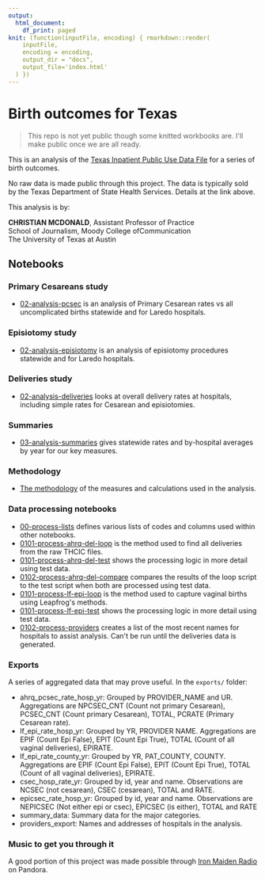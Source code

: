 ```yaml
---
output:
  html_document:
    df_print: paged
knit: (function(inputFile, encoding) { rmarkdown::render(
    inputFile,
    encoding = encoding,
    output_dir = "docs",
    output_file='index.html'
  ) })
---
```


# Birth outcomes for Texas

> This repo is not yet public though some knitted workbooks are. I'll make public once we are all ready.

This is an analysis of the [Texas Inpatient Public Use Data File](https://www.dshs.texas.gov/thcic/hospitals/Inpatientpudf.shtm) for a series of birth outcomes.

No raw data is made public through this project. The data is typically sold by the Texas Department of State Health Services. Details at the link above.

This analysis is by:

**CHRISTIAN MCDONALD**, Assistant Professor of Practice\
School of Journalism, Moody College ofCommunication\
The University of Texas at Austin

## Notebooks

### Primary Cesareans study

- [02-analysis-pcsec](https://utdata.github.io/thcic-pudf/02-analysis-pcsec.html) is an analysis of Primary Cesarean rates vs all uncomplicated births statewide and for Laredo hospitals.

### Episiotomy study

- [02-analysis-episiotomy](https://utdata.github.io/thcic-pudf/02-analysis-episiotomy.html) is an analysis of episiotomy procedures statewide and for Laredo hospitals.

### Deliveries study

- [02-analysis-deliveries](https://utdata.github.io/thcic-pudf/02-analysis-deliveries.html) looks at overall delivery rates at hospitals, including simple rates for Cesarean and episiotomies.

### Summaries

- [03-analysis-summaries](https://utdata.github.io/thcic-pudf/03-analysis-summaries.html) gives statewide rates and by-hospital averages by year for our key measures.

### Methodology

- [The methodology](https://utdata.github.io/thcic-pudf/methodology.html) of the measures and calculations used in the analysis.

### Data processing notebooks

- [00-process-lists](https://utdata.github.io/thcic-pudf/00-process-lists.html) defines various lists of codes and columns used within other notebooks.
- [0101-process-ahrq-del-loop](https://utdata.github.io/thcic-pudf/0101-process-ahrq-del-loop.html) is the method used to find all deliveries from the raw THCIC files.
- [0101-process-ahrq-del-test](https://utdata.github.io/thcic-pudf/0101-process-ahrq-del-test.html) shows the processing logic in more detail using test data.
- [0102-process-ahrq-del-compare](https://utdata.github.io/thcic-pudf/0102-process-ahrq-del-compare.html) compares the results of the loop script to the test script when both are processed using test data.
- [0101-process-lf-epi-loop](https://utdata.github.io/thcic-pudf/0101-process-lf-epi-loop.html) is the method used to capture vaginal births using Leapfrog's methods.
- [0101-process-lf-epi-test](https://utdata.github.io/thcic-pudf/0101-process-lf-epi-test.html) shows the processing logic in more detail using test data.
- [0102-process-providers](https://utdata.github.io/thcic-pudf/0102-process-providers.html) creates a list of the most recent names for hospitals to assist analysis. Can't be run until the deliveries data is generated.

### Exports

A series of aggregated data that may prove useful. In the `exports/` folder:

- ahrq_pcsec_rate_hosp_yr: Grouped by PROVIDER_NAME and UR. Aggregations are NPCSEC_CNT (Count not primary Cesarean), PCSEC_CNT (Count primary Cesarean), TOTAL, PCRATE (Primary Cesarean rate).
- lf_epi_rate_hosp_yr: Grouped by YR, PROVIDER NAME. Aggregations are EPIF (Count Epi False), EPIT (Count Epi True), TOTAL (Count of all vaginal deliveries), EPIRATE.
- lf_epi_rate_county_yr: Grouped by YR, PAT_COUNTY, COUNTY. Aggregations are EPIF (Count Epi False), EPIT (Count Epi True), TOTAL (Count of all vaginal deliveries), EPIRATE.
- csec_hosp_rate_yr: Grouped by id, year and name. Observations are NCSEC (not cesarean), CSEC (cesarean), TOTAL and RATE.
- epicsec_rate_hosp_yr: Grouped by id, year and name. Observations are NEPICSEC (Not either epi or csec), EPICSEC (is either), TOTAL and RATE
- summary_data: Summary data for the major categories.
- providers_export: Names and addresses of hospitals in the analysis.

### Music to get you through it

A good portion of this project was made possible through [Iron Maiden Radio](https://www.pandora.com/station/play/847050113183194133) on Pandora.
